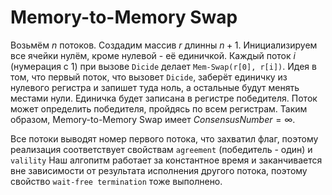 ﻿# Memory-to-Memory Swap

Возьмём $`n`$ потоков. Создадим массив $`r`$ длинны $`n+1`$. Инициализируем все ячейки нулём, кроме нулевой - её единичкой. Каждый поток $`i`$ (нумерация с 1) при вызове `Dicide` делает `Mem-Swap(r[0], r[i])`. Идея в том, что первый поток, что вызовет `Dicide`, заберёт единичку из нулевого регистра и запишет туда ноль, а остальные будут менять местами нули. Единичка будет записана в регистре победителя. Поток может определить победителя, пройдясь по всем регистрам. Таким образом, Memory-to-Memory Swap имеет $`ConsensusNumber=\infty`$.

Все потоки выводят номер первого потока, что захватил флаг, поэтому реализация соответствует свойствам `agreement` (победитель - один) и `valility` Наш алгопитм работает за константное время и заканчивается вне зависимости от результата исполнения другого потока, поэтому свойство `wait-free termination` тоже выполнено.
